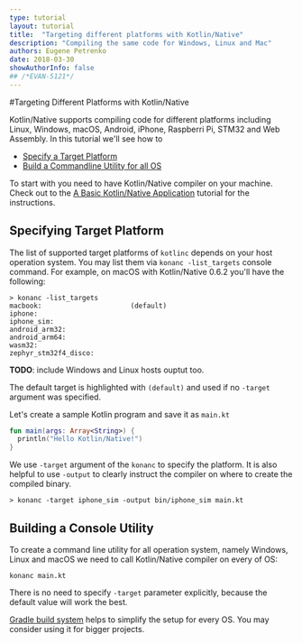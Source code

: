 ```yaml
---
type: tutorial
layout: tutorial
title:  "Targeting different platforms with Kotlin/Native"
description: "Compiling the same code for Windows, Linux and Mac"
authors: Eugene Petrenko
date: 2018-03-30
showAuthorInfo: false
## /*EVAN-5121*/
---
```


#Targeting Different Platforms with Kotlin/Native

Kotlin/Native supports compiling code for different platforms including
Linux, Windows, macOS, Android, iPhone, Raspberri Pi, STM32 and Web Assembly.
In this tutorial we'll see how to

* [Specify a Target Platform](#specifying-target-platform)
* [Build a Commandline Utility for all OS](#building-a-console-utility)

To start with you need to have Kotlin/Native compiler on your machine. Check out to the 
[A Basic Kotlin/Native Application](basic-kotlin-native-app.md) tutorial for the instructions.

## Specifying Target Platform

The list of supported target platforms of `kotlinc` depends 
on your host operation system. You may list them via `konanc -list_targets`
console command. For example, on macOS with Kotlin/Native 0.6.2 you'll have the following:
```
> konanc -list_targets
macbook:                      (default)
iphone:
iphone_sim:
android_arm32:
android_arm64:
wasm32:
zephyr_stm32f4_disco:
```

**TODO**: include Windows and Linux hosts ouptut too.

The default target is highlighted with `(default)` and used if no `-target` argument was 
specified.

Let's create a sample Kotlin program and save it as `main.kt`
```kotlin
fun main(args: Array<String>) {
  println("Hello Kotlin/Native!")
}
```

We use `-target` argument of the `konanc` to specify the platform. It is also 
helpful to use `-output` to clearly 
instruct the compiler on where to create the compiled binary. 

```
> konanc -target iphone_sim -output bin/iphone_sim main.kt
```

## Building a Console Utility

To create a command line utility for all 
operation system, namely Windows, Linux and macOS we 
need to call Kotlin/Native compiler on every of OS:

    konanc main.kt
    
There is no need to specify `-target` parameter explicitly, because 
the default value will work the best.  

[Gradle build system](gradle-for-kotlin-native.md) helps to simplify
the setup for every OS. You may consider using it for bigger projects.

